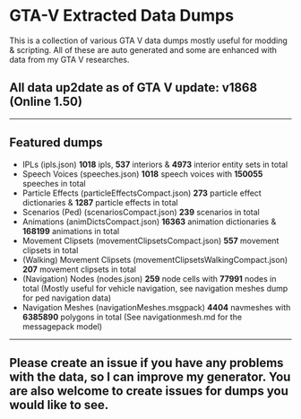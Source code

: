 # GTA-V Extracted Data Dumps
This is a collection of various GTA V data dumps mostly useful for modding &amp; scripting. All of these are auto generated and some are enhanced with data from my GTA V researches.

## All data up2date as of GTA V update: **v1868 (Online 1.50)**

---
## **Featured dumps**
- IPLs (ipls.json) **1018** ipls, **537** interiors & **4973** interior entity sets in total
- Speech Voices (speeches.json) **1018** speech voices with **150055** speeches in total
- Particle Effects (particleEffectsCompact.json) **273** particle effect dictionaries & **1287** particle effects in total
- Scenarios (Ped) (scenariosCompact.json) **239** scenarios in total
- Animations (animDictsCompact.json) **16363** animation dictionaries & **168199** animations in total
- Movement Clipsets (movementClipsetsCompact.json) **557** movement clipsets in total
- (Walking) Movement Clipsets (movementClipsetsWalkingCompact.json) **207** movement clipsets in total
- (Navigation) Nodes (nodes.json) **259** node cells with **77991** nodes in total (Mostly useful for vehicle navigation, see navigation meshes dump for ped navigation data)
- Navigation Meshes (navigationMeshes.msgpack) **4404** navmeshes with **6385890** polygons in total (See navigationmesh.md for the messagepack model)

---
## Please create an issue if you have any problems with the data, so I can improve my generator. You are also welcome to create issues for dumps you would like to see.